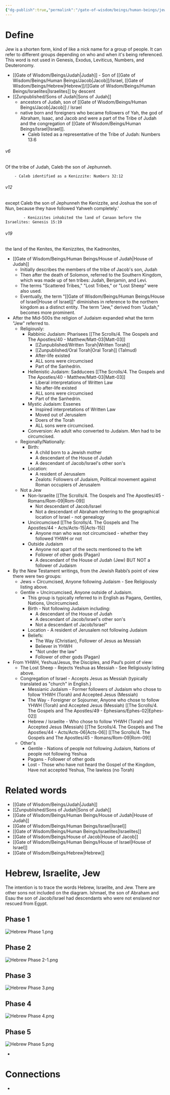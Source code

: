 ```yaml
---
{"dg-publish":true,"permalink":"/gate-of-wisdom/beings/human-beings/jew/","tags":["#GateWisdom","#Being","#HumanBeing"]}
---
```


# Define

Jew is a shorten form, kind of like a nick name for a group of people. It can refer to different groups depending on who and when it's being referenced. This word is not used in Genesis, Exodus, Leviticus, Numbers, and Deuteronomy.

- [[Gate of Wisdom/Beings/Judah\|Judah]] - Son of [[Gate of Wisdom/Beings/Human Beings/Jacob\|Jacob]]/Israel, [[Gate of Wisdom/Beings/Hebrew\|Hebrew]]/[[Gate of Wisdom/Beings/Human Beings/Israelites\|Israelites]] by descent
- [[Zunpublished/Sons of Judah\|Sons of Judah]]
	- ancestors of Judah, son of [[Gate of Wisdom/Beings/Human Beings/Jacob\|Jacob]] / Israel
	- native born and foreigners who became followers of Yah, the god of Abraham, Isaac, and Jacob and were a part of the Tribe of Judah and the congregation of [[Gate of Wisdom/Beings/Human Beings/Israel\|Israel]].
		- Caleb listed as a representative of the Tribe of Judah: Numbers 13:6 
<div class="transclusion internal-embed is-loaded"><div class="markdown-embed">



###### v6 
Of the tribe of Judah, Caleb the son of Jephunneh. 


</div></div>
 
		- Caleb identified as a Kenizzite: Numbers 32:12 
<div class="transclusion internal-embed is-loaded"><div class="markdown-embed">



###### v12 
except Caleb the son of Jephunneh the Kenizzite, and Joshua the son of Nun, because they have followed Yahweh completely.' 


</div></div>

			- Kenizzites inhabited the land of Canaan before the Israelites: Genesis 15:19 
<div class="transclusion internal-embed is-loaded"><div class="markdown-embed">



###### v19 
the land of the Kenites, the Kenizzites, the Kadmonites, 


</div></div>

- [[Gate of Wisdom/Beings/Human Beings/House of Judah\|House of Judah]]
	- Initially describes the members of the tribe of Jacob's son, Judah
	- Then after the death of Solomon, referred to the Southern Kingdom, which was made up of ten tribes: Judah, Benjamin, and Levi. 
	- The terms "Scattered Tribes," "Lost Tribes," or "Lost Sheep" were also used. 
	- Eventually, the term "[[Gate of Wisdom/Beings/Human Beings/House of Israel\|House of Israel]]" diminishes in reference to the northern kingdom as a distinct entity. The term "Jew," derived from "Judah," becomes more prominent.  
- After the Mid-500s the religion of Judaism expanded what the term "Jew" referred to. 
	- Religiously:
		- Rabbinic Judaism: Pharisees  [[The Scrolls/4. The Gospels and The Apostles/40 - Matthew/Matt-03\|Matt-03]]
			- [[Zunpublished/Written Torah\|Written Torah]] 
			- [[Zunpublished/Oral Torah\|Oral Torah]] (Talmud)
			- After-life existed
			- ALL sons were circumcised
			- Part of the Sanhedrin.
		- Hellenistic Judaism: Sadducees  [[The Scrolls/4. The Gospels and The Apostles/40 - Matthew/Matt-03\|Matt-03]]
			- Liberal interpretations of Written Law
			- No after-life existed
			- ALL sons were circumcised
			- Part of the Sanhedrin.
		- Mystic Judaism: Essenes
			- Inspired interpretations of Written Law
			- Moved out of Jerusalem
			- Doers of the Torah 
			- ALL sons were circumcised.
		- Conversion: An adult who converted to Judaism. Men had to be circumcised.
	- Regionally/Nationally:
		- Birth: 
			- A child born to a Jewish mother
			- A descendant of the House of Judah
			- A descendant of Jacob/Israel's other son's
		- Location:
			- A resident of Jerusalem
			- Zealots: Followers of Judaism, Political movement against Roman occupiers of Jerusalem
	- Not a Jew
		- Non-Israelite [[The Scrolls/4. The Gospels and The Apostles/45 - Romans/Rom-09\|Rom-09]]
			- Not descendant of Jacob/Israel
			- Not a descendant of Abraham referring to the geographical location of Israel - not genealogy
		- Uncircumcised [[The Scrolls/4. The Gospels and The Apostles/44 - Acts/Acts-15\|Acts-15]]
			- Anyone man who was not circumcised - whether they followed YHWH or not
		- Outside Judaism
			- Anyone not apart of the sects mentioned to the left
			- Follower of other gods (Pagan)
			- A descendant of the House of Judah (Jew) BUT NOT a follower of Judaism
- By the New Testament writings, from the Jewish Rabbi’s point of view there were two groups:
	- Jews = Circumcised, Anyone following Judaism - See Religiously listing above.
	- Gentile = Uncircumcised, Anyone outside of Judaism. 
		- This group is typically referred to in English as Pagans, Gentiles, Nations, Uncircumcised.
		- Birth - Not following Judaism including:
			- A descendant of the House of Judah
			- A descendant of Jacob/Israel's other son's
			- Not a descendant of Jacob/Israel"
		- Location - A resident of Jerusalem not following Judaism
		- Beliefs:
			- The Way (Christian), Follower of Jesus as Messiah
			- Believer in YHWH
			- "Not under the law"
			- Follower of other gods (Pagan)
- From YHWH, Yeshua/Jesus, the Disciples, and Paul’s point of view:
	- The Lost Sheep - Rejects Yeshua as Messiah - See Religiously listing above.
	- Congregation of Israel - Accepts Jesus as Messiah (typically translated as "church" in English.)
		- Messianic Judaism - Former followers of Judaism who chose to follow YHWH (Torah) and Accepted Jesus (Messiah)
		- The Way - Foreigner or Sojourner, Anyone who chose to follow YHWH (Torah) and Accepted Jesus (Messiah) [[The Scrolls/4. The Gospels and The Apostles/49 - Ephesians/Ephes-02\|Ephes-02]]
		- Hebrew / Israelite - Who chose to follow YHWH (Torah) and Accepted Jesus (Messiah) [[The Scrolls/4. The Gospels and The Apostles/44 - Acts/Acts-06\|Acts-06]] [[The Scrolls/4. The Gospels and The Apostles/45 - Romans/Rom-09\|Rom-09]]
	- Other's
		- Gentile - Nations of people not following Judaism, Nations of people not following Yeshua
		- Pagans - Follower of other gods
		- Lost - Those who have not heard the Gospel of the Kingdom, Have not accepted Yeshua, The lawless (no Torah)


# Related words
- [[Gate of Wisdom/Beings/Judah\|Judah]]
- [[Zunpublished/Sons of Judah\|Sons of Judah]]
- [[Gate of Wisdom/Beings/Human Beings/House of Judah\|House of Judah]]
- [[Gate of Wisdom/Beings/Human Beings/Israel\|Israel]]
- [[Gate of Wisdom/Beings/Human Beings/Israelites\|Israelites]]
- [[Gate of Wisdom/Beings/House of Jacob\|House of Jacob]]
- [[Gate of Wisdom/Beings/Human Beings/House of Israel\|House of Israel]]
- [[Gate of Wisdom/Beings/Hebrew\|Hebrew]]

# Hebrew, Israelite, Jew

The intention is to trace the words Hebrew, Israelite, and Jew. There are other sons not included on the diagram. Ishmael, the son of Abraham and Esau the son of Jacob/Israel had descendants who were not enslaved nor rescued from Egypt.
## Phase 1

![Hebrew Phase 1.png](/img/user/Assets/attachments/Hebrew%20Phase%201.png)

## Phase 2

![Hebrew Phase 2-1.png](/img/user/Assets/attachments/Hebrew%20Phase%202-1.png)

## Phase 3

![Hebrew Phase 3.png](/img/user/Assets/attachments/Hebrew%20Phase%203.png)

## Phase 4

![Hebrew Phase 4.png](/img/user/Assets/attachments/Hebrew%20Phase%204.png)

## Phase 5

![Hebrew Phase 5.png](/img/user/Assets/attachments/Hebrew%20Phase%205.png)


- 

# Connections
- 

